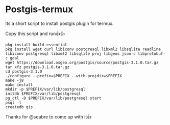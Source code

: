 # Postgis-termux
Its a short script to install postgis plugin for termux.

Copy this script and run👍👍



```
pkg install build-essential
pkg install wget curl libiconv postgresql libxml2 libsqlite readline libiconv postgresql libxml2 libsqlite proj libgeos json-c libprotobuf-c gdal
wget https://download.osgeo.org/postgis/source/postgis-3.1.0.tar.gz
tar xfz postgis-3.1.0.tar.gz
cd postgis-3.1.0
./configure --prefix=$PREFIX --with-projdir=$PREFIX
make -j8
make install
mkdir -p $PREFIX/var/lib/postgresql
initdb $PREFIX/var/lib/postgresql
pg_ctl -D $PREFIX/var/lib/postgresql start
psql -l
createdb gis
```

Thanks for @seabre to come up with it👍
